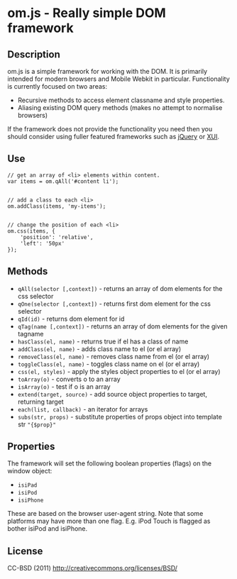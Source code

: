 # om.js - Really simple DOM framework #

## Description ##

om.js is a simple framework for working with the DOM. It is primarily intended for modern browsers and Mobile Webkit in particular. Functionality is currently focused on two areas:

* Recursive methods to access element classname and style properties.
* Aliasing existing DOM query methods (makes no attempt to normalise browsers)

If the framework does not provide the functionality you need then you should consider using fuller featured frameworks such as [jQuery](http://jquery.com/) or [XUI](http://xuijs.com/).

## Use ##

	// get an array of <li> elements within content.
	var items = om.qAll('#content li');
	
	
	// add a class to each <li>
	om.addClass(items, 'my-items');
	
	
	// change the position of each <li> 
	om.css(items, {
		'position': 'relative',
		'left': '50px'
	});


## Methods ##

* `qAll(selector [,context])`   - returns an array of dom elements for the css selector
* `qOne(selector [,context])`   - returns first dom element for the css selector
* `qId(id)`                     - returns dom element for id
* `qTag(name [,context])`       - returns an array of dom elements for the given tagname
* `hasClass(el, name)`          - returns true if el has a class of name
* `addClass(el, name)`          - adds class name to el (or el array)
* `removeClass(el, name)`       - removes class name from el (or el array)
* `toggleClass(el, name)`       - toggles class name on el (or el array)
* `css(el, styles)`             - apply the styles object properties to el (or el array)
* `toArray(o)`                  - converts o to an array
* `isArray(o)`                  - test if o is an array
* `extend(target, source)`      - add source object properties to target, returning target
* `each(list, callback)`        - an iterator for arrays
* `subs(str, props)`            - substitute properties of props object into template str `"{$prop}"`


## Properties ##

The framework will set the following boolean properties (flags) on the window object:

* `isiPad` 
* `isiPod` 
* `isiPhone` 

These are based on the browser user-agent string. Note that some platforms may have more than one flag. E.g. iPod Touch is flagged as bother isiPod and isiPhone.


## License ##

CC-BSD (2011) <http://creativecommons.org/licenses/BSD/>

